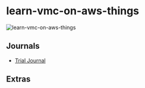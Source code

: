 # learn-vmc-on-aws-things

![learn-vmc-on-aws-things](https://github.com/herbestrella/learn-vmc-on-aws-things/assets/30908562/75004c00-0bde-42f2-8650-0536190c0d0a)


## Journals
 - [Trial Journal](/journal/VMC-on-AWS-Trial)


## Extras
